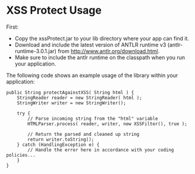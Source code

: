 # XSS Protect Usage #

First:
  * Copy the xssProtect.jar to your lib directory where your app can find it.
  * Download and include the latest version of ANTLR runtime v3 (antlr-runtime-3.0.1.jar) from http://www.antlr.org/download.html.
  * Make sure to include the antlr runtime on the classpath when you run your application.

The following code shows an example usage of the library within your application:

```
public String protectAgainstXSS( String html ) {
    StringReader reader = new StringReader( html );
    StringWriter writer = new StringWriter();

    try {
        // Parse incoming string from the "html" variable
        HTMLParser.process( reader, writer, new XSSFilter(), true );

        // Return the parsed and cleaned up string
        return writer.toString();
    } catch (HandlingException e) {
        // Handle the error here in accordance with your coding policies...
    }
}
```